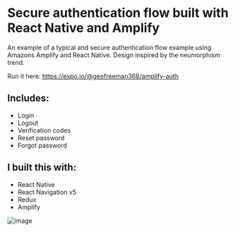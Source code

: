 # Secure authentication flow built with React Native and Amplify 

An example of a typical and secure authentication flow example using Amazons Amplify and React Native.
Design inspired by the neumorphism trend.

Run it here: https://expo.io/@geofreeman368/amplify-auth

## Includes:
- Login
- Logout
- Verification codes
- Reset password
- Forgot password


## I built this with: 
- React Native
- React Navigation v5
- Redux
- Amplify 

![image](https://user-images.githubusercontent.com/63067465/85236292-ad6a6c80-b414-11ea-81c3-5c84281c4db8.png)


